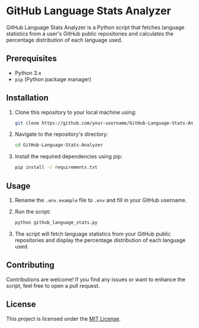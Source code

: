 # GitHub Language Stats Analyzer

GitHub Language Stats Analyzer is a Python script that fetches language statistics from a user's GitHub public repositories and calculates the percentage distribution of each language used.

## Prerequisites

- Python 3.x
- `pip` (Python package manager)

## Installation

1. Clone this repository to your local machine using:
    ```bash
    git clone https://github.com/your-username/GitHub-Language-Stats-Analyzer.git

2. Navigate to the repository's directory:
    ```bash
    cd GitHub-Language-Stats-Analyzer

3. Install the required dependencies using pip:
    ```bash
    pip install -r requirements.txt

## Usage

1. Rename the `.env.example` file to `.env` and fill in your GitHub username.

2. Run the script:
    ```bash
    python github_language_stats.py

3. The script will fetch language statistics from your GitHub public repositories and display the percentage distribution of each language used.

## Contributing

Contributions are welcome! If you find any issues or want to enhance the script, feel free to open a pull request.

## License

This project is licensed under the [MIT License](LICENSE).
